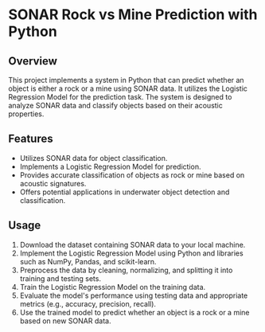 # SONAR Rock vs Mine Prediction with Python

## Overview

This project implements a system in Python that can predict whether an object is either a rock or a mine using SONAR data. It utilizes the Logistic Regression Model for the prediction task. The system is designed to analyze SONAR data and classify objects based on their acoustic properties.

## Features

- Utilizes SONAR data for object classification.
- Implements a Logistic Regression Model for prediction.
- Provides accurate classification of objects as rock or mine based on acoustic signatures.
- Offers potential applications in underwater object detection and classification.

## Usage

1. Download the dataset containing SONAR data to your local machine.
2. Implement the Logistic Regression Model using Python and libraries such as NumPy, Pandas, and scikit-learn.
3. Preprocess the data by cleaning, normalizing, and splitting it into training and testing sets.
4. Train the Logistic Regression Model on the training data.
5. Evaluate the model's performance using testing data and appropriate metrics (e.g., accuracy, precision, recall).
6. Use the trained model to predict whether an object is a rock or a mine based on new SONAR data.

